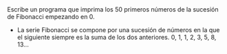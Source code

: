 ##

Escribe un programa que imprima los 50 primeros números de la sucesión
de Fibonacci empezando en 0.

- La serie Fibonacci se compone por una sucesión de números en
  la que el siguiente siempre es la suma de los dos anteriores.
  0, 1, 1, 2, 3, 5, 8, 13...

##
